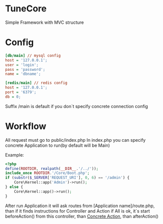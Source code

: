 TuneCore
========

Simple Framework with MVC structure


Config
======
```ini
[db/main] // mysql config
host = '127.0.0.1';
user = 'login';
pass = 'password';
name = 'dbname';

[redis/main] // redis config
host = '127.0.0.1';
port = '6379';
db = 0;
```
Suffix /main is default if you don`t specify concrete connection config

Workflow
========

All request must go to public/index.php
In index.php you can specify concrete Application to run(by default will be Main)

Example:
```php
<?php
define(ROOTDIR, realpath(__DIR__.'/../'));
include_once ROOTDIR.'/Core/Boot.php';
if (substr($_SERVER['REQUEST_URI'], 0, 6) == '/admin') {
	Core\Kernel::app('Admin')->run();
} else {
	Core\Kernel::app()->run();
}
```

After run Application it will ask routes from [Application name]/route.php, than if it finds instructions for Controller and Action
if All is ok, it`s start beforeAction() from this controller, than [Concrete Action](), than afterAction()

